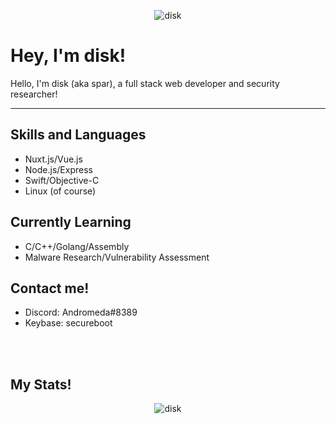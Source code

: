 <p align="center"> <img src="https://komarev.com/ghpvc/?username=disk" alt="disk" /> </p>

Hey, I'm disk!
===================


Hello, I'm disk (aka spar), a full stack web developer and security researcher!

----------


Skills and Languages
-------------
* Nuxt.js/Vue.js
* Node.js/Express
* Swift/Objective-C
* Linux (of course)

Currently Learning
-------------
* C/C++/Golang/Assembly
* Malware Research/Vulnerability Assessment

Contact me!
-------------

* Discord: Andromeda#8389
* Keybase: secureboot

<br>
<br>

My Stats!
----------
<p align="center"> <img src="https://github-readme-stats.vercel.app/api?username=disk&show_icons=true&theme=dark&show_icons=true" alt="disk" /> </p>

